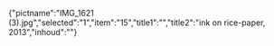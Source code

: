 {"pictname":"IMG_1621 (3).jpg","selected":"1","item":"15","title1":"","title2":"ink on rice-paper, 2013","inhoud":""}